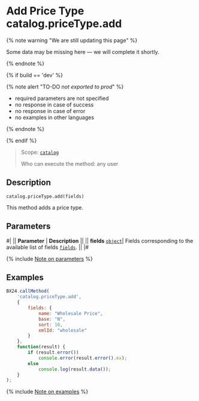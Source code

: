 # Add Price Type catalog.priceType.add

{% note warning "We are still updating this page" %}

Some data may be missing here — we will complete it shortly.

{% endnote %}

{% if build == 'dev' %}

{% note alert "TO-DO _not exported to prod_" %}

- required parameters are not specified
- no response in case of success
- no response in case of error
- no examples in other languages
  
{% endnote %}

{% endif %}

> Scope: [`catalog`](../../scopes/permissions.md)
>
> Who can execute the method: any user

## Description

```http
catalog.priceType.add(fields)
```

This method adds a price type.

## Parameters

#|
|| **Parameter** | **Description** ||
|| **fields**
[`object`](../../data-types.md)| Fields corresponding to the available list of fields [`fields`](catalog-price-type-get-fields.md). ||
|#

{% include [Note on parameters](../../../_includes/required.md) %}

## Examples

```javascript
BX24.callMethod(
    'catalog.priceType.add',
    {
        fields: {
            name: "Wholesale Price",
            base: "N",
            sort: 10,
            xmlId: "wholesale"
        }
    },
    function(result) {
        if (result.error())
            console.error(result.error().ex);
        else
            console.log(result.data());
    }
);
```
{% include [Note on examples](../../../_includes/examples.md) %}